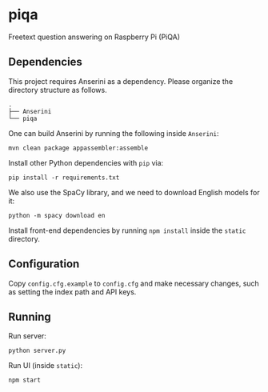 # piqa

Freetext question answering on Raspberry Pi (PiQA)

## Dependencies

This project requires Anserini as a dependency. Please organize the directory structure as follows.

```
.
├── Anserini
└── piqa
```

One can build Anserini by running the following inside `Anserini`:

```
mvn clean package appassembler:assemble
```

Install other Python dependencies with `pip` via:

```
pip install -r requirements.txt
```

We also use the SpaCy library, and we need to download English models for it:

```
python -m spacy download en
```

Install front-end dependencies by running `npm install` inside the `static` directory.

## Configuration

Copy `config.cfg.example` to `config.cfg` and make necessary changes, such as setting the index path and API keys.

## Running

Run server:

```
python server.py
```

Run UI (inside `static`):

```
npm start
```
